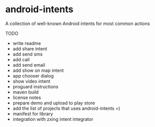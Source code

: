 android-intents
===============

A collection of well-known Android intents for most common actions

TODO
- write readme
- add share intent
- add send sms
- add call
- add send email
- add show on map intent
- app chooser dialog
- show video intent
- proguard instructions
- maven build
- license notes
- prepare demo and upload to play store
- add the list of projects that uses android-intents =)
- manifest for library
- integration with zxing intent integrator